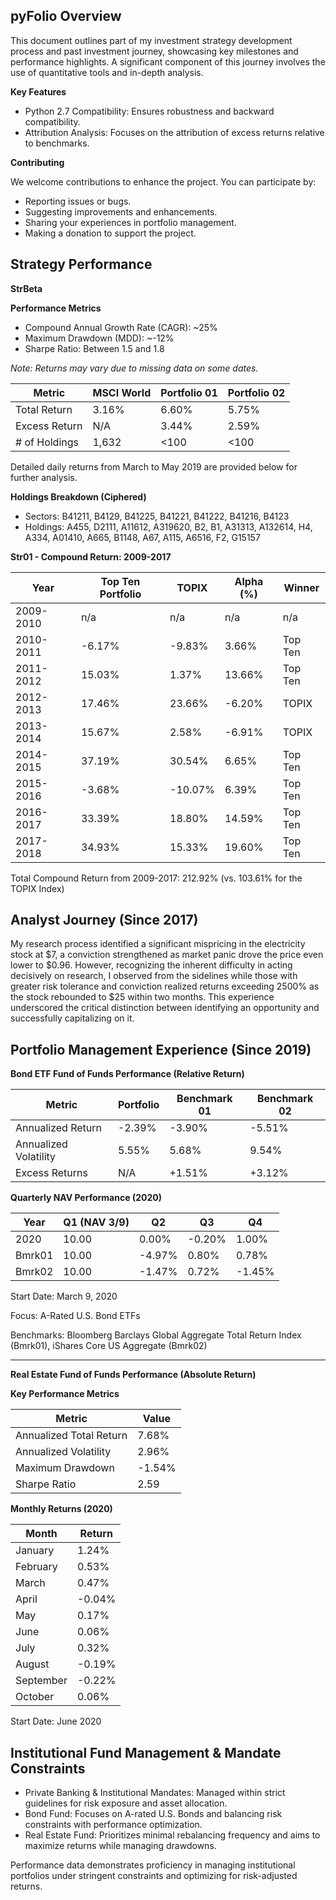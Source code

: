 ## pyFolio Overview

This document outlines part of my investment strategy development process and past investment journey, showcasing key milestones and performance highlights. A significant component of this journey involves the use of quantitative tools and in-depth analysis.

**Key Features**

*   Python 2.7 Compatibility: Ensures robustness and backward compatibility.
*   Attribution Analysis: Focuses on the attribution of excess returns relative to benchmarks.

**Contributing**

We welcome contributions to enhance the project. You can participate by:

*   Reporting issues or bugs.
*   Suggesting improvements and enhancements.
*   Sharing your experiences in portfolio management.
*   Making a donation to support the project.

## Strategy Performance

**StrBeta**

**Performance Metrics**

*   Compound Annual Growth Rate (CAGR): ~25%
*   Maximum Drawdown (MDD): ~-12%
*   Sharpe Ratio: Between 1.5 and 1.8

*Note: Returns may vary due to missing data on some dates.*

| Metric          | MSCI World | Portfolio 01 | Portfolio 02 |
| --------------- | ---------- | ------------- | ------------- |
| Total Return    | 3.16%      | 6.60%         | 5.75%         |
| Excess Return   | N/A        | 3.44%         | 2.59%         |
| # of Holdings | 1,632      | <100          | <100          |

Detailed daily returns from March to May 2019 are provided below for further analysis.

**Holdings Breakdown (Ciphered)**

*   Sectors: B41211, B4129, B41225, B41221, B41222, B41216, B4123
*   Holdings: A455, D2111, A11612, A319620, B2, B1, A31313, A132614, H4, A334, A01410, A665, B1148, A67, A115, A6516, F2, G15157

**Str01 - Compound Return: 2009-2017**

| Year        | Top Ten Portfolio | TOPIX    | Alpha (%) | Winner    |
| ----------- | ----------------- | -------- | --------- | --------- |
| 2009-2010   | n/a               | n/a      | n/a       | n/a       |
| 2010-2011   | -6.17%            | -9.83%   | 3.66%     | Top Ten   |
| 2011-2012   | 15.03%            | 1.37%    | 13.66%    | Top Ten   |
| 2012-2013   | 17.46%            | 23.66%   | -6.20%    | TOPIX     |
| 2013-2014   | 15.67%            | 2.58%    | -6.91%    | TOPIX     |
| 2014-2015   | 37.19%            | 30.54%   | 6.65%     | Top Ten   |
| 2015-2016   | -3.68%            | -10.07%  | 6.39%     | Top Ten   |
| 2016-2017   | 33.39%            | 18.80%   | 14.59%    | Top Ten   |
| 2017-2018   | 34.93%            | 15.33%   | 19.60%    | Top Ten   |

Total Compound Return from 2009-2017: 212.92% (vs. 103.61% for the TOPIX Index)

## Analyst Journey (Since 2017)
My research process identified a significant mispricing in the electricity stock at $7, a conviction strengthened as market panic drove the price even lower to $0.96. However, recognizing the inherent difficulty in acting decisively on research, I observed from the sidelines while those with greater risk tolerance and conviction realized returns exceeding 2500% as the stock rebounded to $25 within two months. This experience underscored the critical distinction between identifying an opportunity and successfully capitalizing on it.


## Portfolio Management Experience (Since 2019)

**Bond ETF Fund of Funds Performance (Relative Return)**

| Metric              | Portfolio | Benchmark 01 | Benchmark 02 |
| ------------------- | --------- | ------------- | ------------- |
| Annualized Return   | -2.39%    | -3.90%        | -5.51%        |
| Annualized Volatility | 5.55%     | 5.68%         | 9.54%         |
| Excess Returns      | N/A       | +1.51%        | +3.12%        |

**Quarterly NAV Performance (2020)**

| Year    | Q1 (NAV 3/9) | Q2      | Q3      | Q4      |
| ------- | ------------ | ------- | ------- | ------- |
| 2020    | 10.00        | 0.00%   | -0.20%  | 1.00%   |
| Bmrk01  | 10.00        | -4.97%  | 0.80%   | 0.78%   |
| Bmrk02  | 10.00        | -1.47%  | 0.72%   | -1.45%  |

Start Date: March 9, 2020

Focus: A-Rated U.S. Bond ETFs

Benchmarks: Bloomberg Barclays Global Aggregate Total Return Index (Bmrk01), iShares Core US Aggregate (Bmrk02)


---
**Real Estate Fund of Funds Performance (Absolute Return)**

**Key Performance Metrics**

| Metric                   | Value   |
| ------------------------ | ------- |
| Annualized Total Return  | 7.68%   |
| Annualized Volatility    | 2.96%   |
| Maximum Drawdown         | -1.54%  |
| Sharpe Ratio             | 2.59    |

**Monthly Returns (2020)**

| Month     | Return |
| --------- | ------ |
| January   | 1.24%  |
| February  | 0.53%  |
| March     | 0.47%  |
| April     | -0.04% |
| May       | 0.17%  |
| June      | 0.06%  |
| July      | 0.32%  |
| August    | -0.19% |
| September | -0.22% |
| October   | 0.06%  |

Start Date: June 2020

## Institutional Fund Management & Mandate Constraints

*   Private Banking & Institutional Mandates: Managed within strict guidelines for risk exposure and asset allocation.
*   Bond Fund: Focuses on A-rated U.S. Bonds and balancing risk constraints with performance optimization.
*   Real Estate Fund: Prioritizes minimal rebalancing frequency and aims to maximize returns while managing drawdowns.

Performance data demonstrates proficiency in managing institutional portfolios under stringent constraints and optimizing for risk-adjusted returns.
